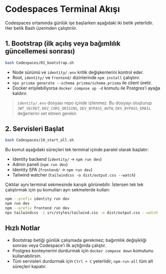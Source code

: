 # Codespaces Terminal Akışı

Codespaces ortamında günlük işe başlarken aşağıdaki iki betik yeterlidir. Her betik Bash üzerinden çalıştırılır.

## 1. Bootstrap (ilk açılış veya bağımlılık güncellemesi sonrası)
```bash
bash Codespaces/01_bootstrap.sh
```
- Node sürümü ve `identity/.env` kritik değişkenlerini kontrol eder.
- Root, `identity/` ve `frontend/` dizinlerinde `npm install` çalıştırır.
- `npx prisma generate --schema prisma/schema.prisma` ile client üretir.
- Docker erişilebiliyorsa `docker compose up -d` komutu ile Postgres’i ayağa kaldırır.

> `identity/.env` dosyası repo içinde izlenmez. Bu dosyayı oluşturup `JWT_SECRET`, `DEV_CORS_ORIGINS`, `DEV_BYPASS_AUTH`, `DEV_BYPASS_EMAIL` değerlerini set etmen gerekir.

## 2. Servisleri Başlat
```bash
bash Codespaces/10_start_all.sh
```
Bu komut aşağıdaki süreçleri tek terminal içinde paralel olarak başlatır:
- Identity backend (`identity/` → `npm run dev`)
- Admin paneli (`npm run dev`)
- Identity SPA (`frontend/` → `npm run dev`)
- Tailwind watcher (`tailwindcss -o dist/output.css --watch`)

Çıktılar aynı terminal sekmesinde karışık görünebilir. İstersen tek tek çalıştırmak için şu komutları ayrı sekmelerde kullan:

```bash
npm --prefix identity run dev
npm run dev
npm --prefix frontend run dev
npx tailwindcss -i src/styles/tailwind.css -o dist/output.css --watch --postcss
```

## Hızlı Notlar
- Bootstrap betiği günlük çalışmada gerekmez; bağımlılık değişikliği sonrası veya Codespace’i ilk açtığında çalıştır.
- Postgres konteynerini durdurmak için `docker compose down` komutunu kullanabilirsin.
- Tüm servisleri durdurmak için `Ctrl + C` yeterlidir; `npm-run-all` tüm alt süreçleri kapatır.
